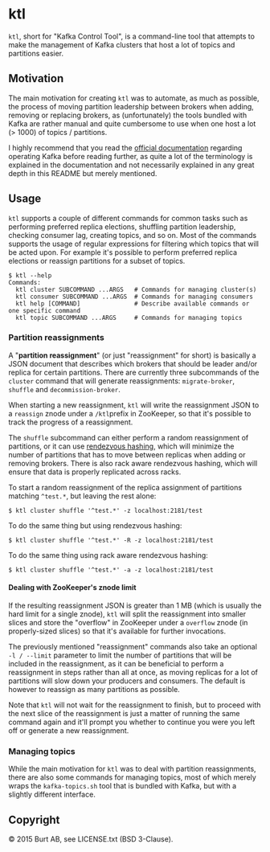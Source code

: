 # ktl

`ktl`, short for "Kafka Control Tool", is a command-line tool that attempts to
make the management of Kafka clusters that host a lot of topics and partitions
easier.

## Motivation

The main motivation for creating `ktl` was to automate, as much as possible, the
process of moving partition leadership between brokers when adding, removing or
replacing brokers, as (unfortunately) the tools bundled with Kafka are rather
manual and quite cumbersome to use when one host a lot (> 1000) of topics /
partitions.

I highly recommend that you read the [official documentation](https://kafka.apache.org/documentation.html#operations)
regarding operating Kafka before reading further, as quite a lot of the
terminology is explained in the documentation and not necessarily explained in
any great depth in this README but merely mentioned.

## Usage

`ktl` supports a couple of different commands for common tasks such as
performing preferred replica elections, shuffling partition leadership, checking
consumer lag, creating topics, and so on.
Most of the commands supports the usage of regular expressions for filtering
which topics that will be acted upon.
For example it's possible to perform preferred replica elections or reassign
partitions for a subset of topics.

```shell
$ ktl --help
Commands:
  ktl cluster SUBCOMMAND ...ARGS   # Commands for managing cluster(s)
  ktl consumer SUBCOMMAND ...ARGS  # Commands for managing consumers
  ktl help [COMMAND]               # Describe available commands or one specific command
  ktl topic SUBCOMMAND ...ARGS     # Commands for managing topics
```

### Partition reassignments

A "**partition reassignment**" (or just "reassignment" for short) is basically a
JSON document that describes which brokers that should be leader and/or replica
for certain partitions.
There are currently three subcommands of the `cluster` command that will generate
reassignments: `migrate-broker`, `shuffle` and `decommission-broker`.

When starting a new reassignment, `ktl` will write the reassignment JSON to a
`reassign` znode under a `/ktl`prefix in ZooKeeper, so that it's possible to
track the progress of a reassignment.

The `shuffle` subcommand can either perform a random reassignment of partitions,
or it can use [rendezvous hashing](http://en.wikipedia.org/wiki/Rendezvous_hashing),
which will minimize the number of partitions that has to move between replicas
when adding or removing brokers. There is also rack aware rendezvous hashing,
which will ensure that data is properly replicated across racks.

To start a random reassignment of the replica assignment of partitions matching
`^test.*`, but leaving the rest alone:
```shell
$ ktl cluster shuffle '^test.*' -z localhost:2181/test
```
To do the same thing but using rendezvous hashing:
```shell
$ ktl cluster shuffle '^test.*' -R -z localhost:2181/test
```
To do the same thing using rack aware rendezvous hashing:
```shell
$ ktl cluster shuffle '^test.*' -a -z localhost:2181/test
```

#### Dealing with ZooKeeper's znode limit

If the resulting reassignment JSON is greater than 1 MB (which is usually the
hard limit for a single znode), `ktl` will split the reassignment into smaller
slices and store the "overflow" in ZooKeeper under a `overflow` znode (in
properly-sized slices) so that it's available for further invocations.

The previously mentioned "reassignment" commands also take an optional `-l /
--limit` parameter to limit the number of partitions that will be included in
the reassignment, as it can be beneficial to perform a reassignment in steps
rather than all at once, as moving replicas for a lot of partitions will slow
down your producers and consumers.
The default is however to reassign as many partitions as possible.

Note that `ktl` will not wait for the reassignment to finish, but to proceed
with the next slice of the reassignment is just a matter of running the same
command again and it'll prompt you whether to continue you were you left off
or generate a new reassignment.

### Managing topics

While the main motivation for `ktl` was to deal with partition reassignments,
there are also some commands for managing topics, most of which merely wraps the
`kafka-topics.sh` tool that is bundled with Kafka, but with a slightly different
interface.

## Copyright

© 2015 Burt AB, see LICENSE.txt (BSD 3-Clause).
